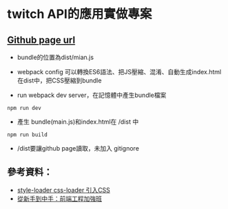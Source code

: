 # twitch API的應用實做專案
## [Github page url](https://nicehorse06.github.io/twitch-api-demo-site/dist/index.html)

* bundle的位置為dist/mian.js

* webpack config 可以轉換ES6語法、把JS壓縮、混淆、自動生成index.html在dist中，把CSS壓縮到bundle

* run webpack dev server，在記憶體中產生bundle檔案
```
npm run dev
```

* 產生 bundle(main.js)和index.html在 /dist 中
```
npm run build
```

* /dist要讓github page讀取，未加入 gitignore

## 參考資料：
* [style-loader  css-loader 引入CSS](https://5xruby.tw/ja/posts/webpack-05)
* [從新手到中手：前端工程加強班](https://github.com/aszx87410/frontend-intermediate-course)